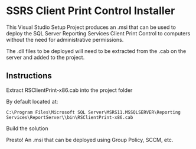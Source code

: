 SSRS Client Print Control Installer
====================

This Visual Studio Setup Project produces an .msi that can be used to deploy the SQL Server Reporting Services Client Print Control to computers without the need for administrative permissions.

The .dll files to be deployed will need to be extracted from the .cab on the server and added to the project.

Instructions
--------------------
Extract RSClientPrint-x86.cab into the project folder

By default located at:

    C:\Program Files\Microsoft SQL Server\MSRS11.MSSQLSERVER\Reporting Services\ReportServer\\bin\RSClientPrint-x86.cab

Build the solution

Presto! An .msi that can be deployed using Group Policy, SCCM, etc.